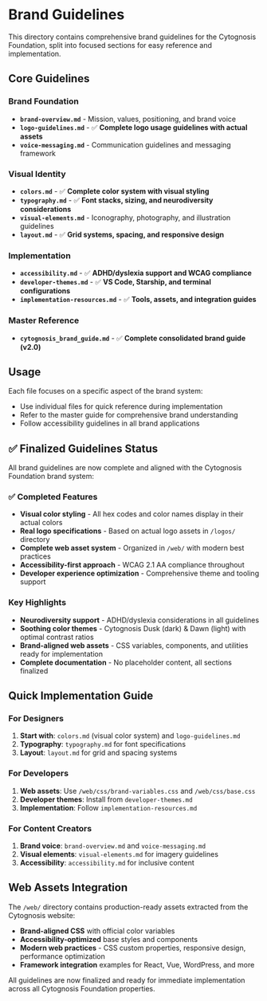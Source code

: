 # Brand Guidelines

This directory contains comprehensive brand guidelines for the Cytognosis Foundation, split into focused sections for easy reference and implementation.

## Core Guidelines

### Brand Foundation
- **`brand-overview.md`** - Mission, values, positioning, and brand voice
- **`logo-guidelines.md`** - ✅ **Complete logo usage guidelines with actual assets**
- **`voice-messaging.md`** - Communication guidelines and messaging framework

### Visual Identity
- **`colors.md`** - ✅ **Complete color system with visual styling**
- **`typography.md`** - ✅ **Font stacks, sizing, and neurodiversity considerations**
- **`visual-elements.md`** - Iconography, photography, and illustration guidelines
- **`layout.md`** - ✅ **Grid systems, spacing, and responsive design**

### Implementation
- **`accessibility.md`** - ✅ **ADHD/dyslexia support and WCAG compliance**
- **`developer-themes.md`** - ✅ **VS Code, Starship, and terminal configurations**
- **`implementation-resources.md`** - ✅ **Tools, assets, and integration guides**

### Master Reference
- **`cytognosis_brand_guide.md`** - ✅ **Complete consolidated brand guide (v2.0)**

## Usage

Each file focuses on a specific aspect of the brand system:
- Use individual files for quick reference during implementation
- Refer to the master guide for comprehensive brand understanding
- Follow accessibility guidelines in all brand applications

## ✅ Finalized Guidelines Status

All brand guidelines are now complete and aligned with the Cytognosis Foundation brand system:

### ✅ Completed Features
- **Visual color styling** - All hex codes and color names display in their actual colors
- **Real logo specifications** - Based on actual logo assets in `/logos/` directory
- **Complete web asset system** - Organized in `/web/` with modern best practices
- **Accessibility-first approach** - WCAG 2.1 AA compliance throughout
- **Developer experience optimization** - Comprehensive theme and tooling support

### Key Highlights
- **Neurodiversity support** - ADHD/dyslexia considerations in all guidelines
- **Soothing color themes** - Cytognosis Dusk (dark) & Dawn (light) with optimal contrast ratios
- **Brand-aligned web assets** - CSS variables, components, and utilities ready for implementation
- **Complete documentation** - No placeholder content, all sections finalized

## Quick Implementation Guide

### For Designers
1. **Start with**: `colors.md` (visual color system) and `logo-guidelines.md`
2. **Typography**: `typography.md` for font specifications
3. **Layout**: `layout.md` for grid and spacing systems

### For Developers
1. **Web assets**: Use `/web/css/brand-variables.css` and `/web/css/base.css`
2. **Developer themes**: Install from `developer-themes.md`
3. **Implementation**: Follow `implementation-resources.md`

### For Content Creators
1. **Brand voice**: `brand-overview.md` and `voice-messaging.md`
2. **Visual elements**: `visual-elements.md` for imagery guidelines
3. **Accessibility**: `accessibility.md` for inclusive content

## Web Assets Integration

The `/web/` directory contains production-ready assets extracted from the Cytognosis website:
- **Brand-aligned CSS** with official color variables
- **Accessibility-optimized** base styles and components
- **Modern web practices** - CSS custom properties, responsive design, performance optimization
- **Framework integration** examples for React, Vue, WordPress, and more

All guidelines are now finalized and ready for immediate implementation across all Cytognosis Foundation properties.
